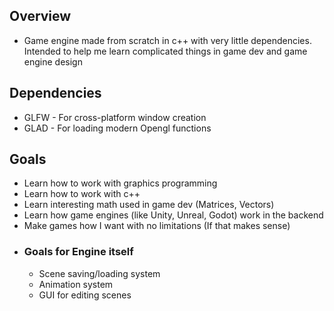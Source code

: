 ## Overview
- Game engine made from scratch in c++ with very little dependencies. Intended to
help me learn complicated things in game dev and game engine design

## Dependencies
- GLFW - For cross-platform window creation
- GLAD - For loading modern Opengl functions

## Goals
- Learn how to work with graphics programming
- Learn how to work with c++
- Learn interesting math used in game dev (Matrices, Vectors)
- Learn how game engines (like Unity, Unreal, Godot) work in the backend
- Make games how I want with no limitations (If that makes sense)
- ### Goals for Engine itself
  - Scene saving/loading system
  - Animation system
  - GUI for editing scenes
